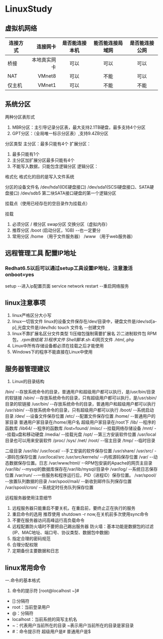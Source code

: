 # LinuxStudy

## 虚拟机网络

| 连接方式    | 连接网卡    |  是否能连接本机  | 能否能连接局域网 | 是否能连接公网
| --------   | -----:      | :----:         |:----:           |:----:             |
| 桥接       | 本地真实网卡 |  可以           |       可以      |       可以        |
| NAT        |   VMnet8    |   可以          |       不能      |       可以        |
| 仅主机     |    VMnet1    |   可以         |       不能       |       不能        |

## 系统分区

两种分区表形式

1. MBR分区：主引导记录分区表，最大支持2.1TB硬盘，最多支持4个分区
2. GPT分区：（全局唯一标示分区表）,支持9.4ZB分区

分区类型
主分区：最多只能有4个
扩展分区：

  1. 最多只能有1个
  2. 主分区加扩展分区最多只能有4个
  3. 不能写入数据，只能包含逻辑分区
逻辑分区：

格式化
格式化的目的是写入文件系统

分区的设备文件名
/dev/hda1(IDE硬盘接口)
/dev/sda1(SCSI硬盘接口、SATA硬盘接口)
/dev/sdb5   第二块SATA接口硬盘的第一个逻辑分区

挂载点（使用已经存在的空目录作为挂载点）

挂载

1. 必须分区
  /                 根分区
  swap分区          交换分区（虚拟内存）
2. 推荐分区
  /boot             (启动分区，1GB)   --也一定要分
3. 常用分区
  /home             （用于文件服务器）
  /www              （用于web服务器）

## 远程管理工具 配置IP地址

### Redhat6.5以后可以通过setup工具设置IP地址，注意激活onboot=yes

setup                         --进入ip配置页面
service network restart       --重启网络服务

## linux注意事项

1. linux严格区分大小写
2. linux一切皆文件
  linux的设备文件保存在/dev/目录中，硬盘文件是/dev/sd[a-p],光盘文件是/dev/hdc
  touch 文件名              --创建文件
3. linux不靠扩展名区分文件类型
  1)压缩包强制需要扩展名
  2)二进制软件包 RPM包，*.rpm做结尾
  3)程序文件 Shell脚本*.sh
  4)网页文件 *.html,*.php
4. Linux中所有存储设备都必须在挂载之后才能使用
5. Windows下的程序不能直接在Linux中使用

## 服务器管理建议

1. Linux的目录结构

  /bin/             --存放系统命令的目录，普通用户和超级用户都可以执行，是/usr/bin/目录的软链接
  /sbin/            --存放系统命令的目录，只有超级用户都可以执行，是/usr/sbin/目录的软链接
  /usr/bin/         --存放系统命令的目录，普通用户和超级用户都可以执行
  /usr/sbin/        --存放系统命令的目录，只有超级用户都可以执行
  /boot/            --系统启动目录
  /dev/             --设备文件保存位置
  /etc/             --配置文件保存位置
  /home/            --普通用户的家目录   普通用户家目录在/home/用户名  超级用户家目录在/root下
  /lib/             --程序的函数库
  /lib64/           --程序的函数库
  /lost+found/
  /misc/            --挂载网络存储设备
  /mnt/             --挂载u盘和移动硬盘
  /media/           --挂载光盘
  /opt/             --第三方安装软件位置   /usr/local目录也可以用来安装软件
  /proc/
  /sys/
  /net/
  /root/            --宿主目录
  /tmp/             --临时目录

二级目录
/usr/lib/
/usr/local/         --手工安装的软件保存位置
/usr/share/
/usr/src/           --源码包保存位置   /usr/local/src
/usr/src/kernels/   --内核源码保存位置
/var/               --动态数据保存位置。日志
/var/www/html/      --RPM包安装的Apache的网页主目录
/var/lib/           --mysql的数据库保存在/var/lib/mysql/目录中
/var/log/           --系统日志保存位置
/var/run/           --一些服务和程序运行后，PID（进程ID）保存位置。
/var/spool/         --放置队列数据的目录
/var/spool/mail/    --新收到邮件队列保存位置
/var/spool/cron/    --系统定时任务队列保存位置

远程服务器使用注意细节

1. 远程服务器只能重启不要关机，在重启前，要终止正在执行的服务
2. 重启命令的选用        推荐使用  shutdown -r now,在关机前多次使用sync命令
3. 不要在服务器访问高峰运行高负载命令
4. 远程配置防火墙时不要把自己踢出服务器
  防火墙：基本功能是数据包的过滤(IP、MAC地址、端口号、协议类型、数据包中数据)
5. 指定合理的密码规范
6. 合理分配权限
7. 定期备份主要数据和日志

## linux常用命令

一.命令的基本格式

1. 命令的提示符
[root@localhost ~]#

* []:分隔符
* root：当前登录用户
* @：分隔符
* localhost：当前系统的简写主机名
* ~：代表用户当前所在的目录  ~表示用户当前所在的目录是家目录
* #：命令提示符   超级用户是#    普通用户是$












































